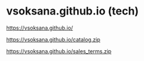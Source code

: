 # vsoksana.github.io (tech)

https://vsoksana.github.io/

https://vsoksana.github.io/catalog.zip

https://vsoksana.github.io/sales_terms.zip
